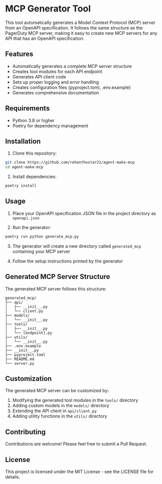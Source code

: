# MCP Generator Tool

This tool automatically generates a Model Context Protocol (MCP) server from an OpenAPI specification. It follows the same structure as the PagerDuty MCP server, making it easy to create new MCP servers for any API that has an OpenAPI specification.

## Features

- Automatically generates a complete MCP server structure
- Creates tool modules for each API endpoint
- Generates API client code
- Sets up proper logging and error handling
- Creates configuration files (pyproject.toml, .env.example)
- Generates comprehensive documentation

## Requirements

- Python 3.8 or higher
- Poetry for dependency management

## Installation

1. Clone this repository:
```bash
git clone https://github.com/rehanthestar21/agent-make-mcp
cd agent-make-mcp
```

2. Install dependencies:
```bash
poetry install
```

## Usage

1. Place your OpenAPI specification JSON file in the project directory as `openapi.json`

2. Run the generator:
```bash
poetry run python generate_mcp.py
```

3. The generator will create a new directory called `generated_mcp` containing your MCP server

4. Follow the setup instructions printed by the generator

## Generated MCP Server Structure

The generated MCP server follows this structure:

```
generated_mcp/
├── api/
│   ├── __init__.py
│   └── client.py
├── models/
│   └── __init__.py
├── tools/
│   ├── __init__.py
│   └── [endpoint].py
├── utils/
│   └── __init__.py
├── .env.example
├── __init__.py
├── pyproject.toml
├── README.md
└── server.py
```

## Customization

The generated MCP server can be customized by:

1. Modifying the generated tool modules in the `tools/` directory
2. Adding custom models in the `models/` directory
3. Extending the API client in `api/client.py`
4. Adding utility functions in the `utils/` directory

## Contributing

Contributions are welcome! Please feel free to submit a Pull Request.

## License

This project is licensed under the MIT License - see the LICENSE file for details. 
